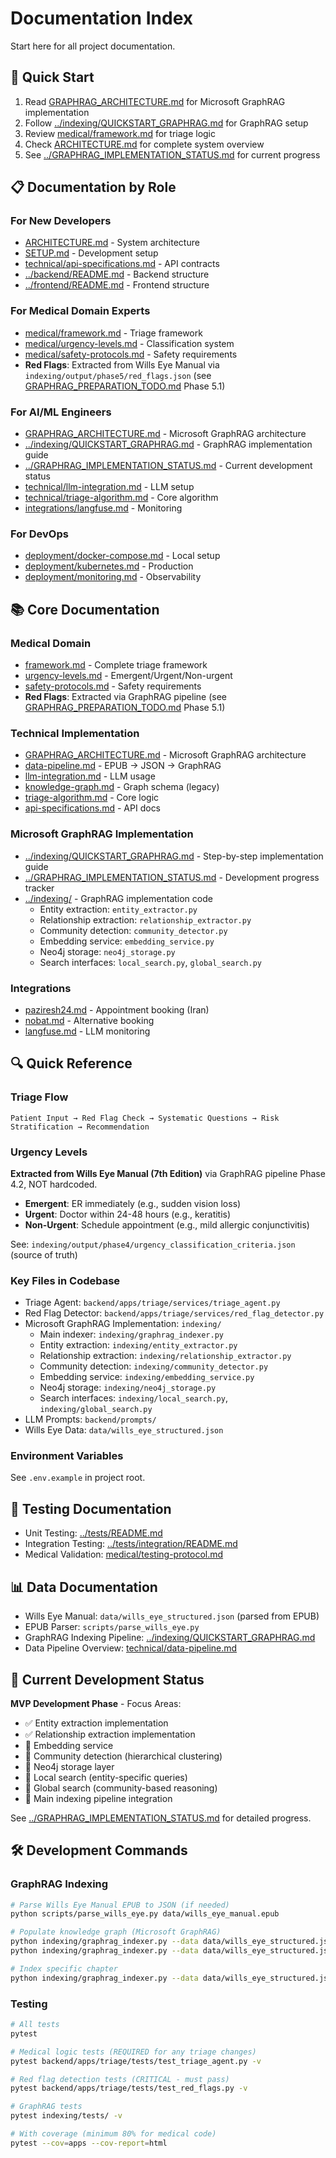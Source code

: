 # Documentation Index

Start here for all project documentation.

## 🚀 Quick Start
1. Read [GRAPHRAG_ARCHITECTURE.md](./GRAPHRAG_ARCHITECTURE.md) for Microsoft GraphRAG implementation
2. Follow [../indexing/QUICKSTART_GRAPHRAG.md](../indexing/QUICKSTART_GRAPHRAG.md) for GraphRAG setup
3. Review [medical/framework.md](./medical/framework.md) for triage logic
4. Check [ARCHITECTURE.md](./ARCHITECTURE.md) for complete system overview
5. See [../GRAPHRAG_IMPLEMENTATION_STATUS.md](../GRAPHRAG_IMPLEMENTATION_STATUS.md) for current progress

## 📋 Documentation by Role

### For New Developers
- [ARCHITECTURE.md](./ARCHITECTURE.md) - System architecture
- [SETUP.md](./SETUP.md) - Development setup
- [technical/api-specifications.md](./technical/api-specifications.md) - API contracts
- [../backend/README.md](../backend/README.md) - Backend structure
- [../frontend/README.md](../frontend/README.md) - Frontend structure

### For Medical Domain Experts
- [medical/framework.md](./medical/framework.md) - Triage framework
- [medical/urgency-levels.md](./medical/urgency-levels.md) - Classification system
- [medical/safety-protocols.md](./medical/safety-protocols.md) - Safety requirements
- **Red Flags**: Extracted from Wills Eye Manual via `indexing/output/phase5/red_flags.json` (see [GRAPHRAG_PREPARATION_TODO.md](./GRAPHRAG_PREPARATION_TODO.md) Phase 5.1)

### For AI/ML Engineers
- [GRAPHRAG_ARCHITECTURE.md](./GRAPHRAG_ARCHITECTURE.md) - Microsoft GraphRAG architecture
- [../indexing/QUICKSTART_GRAPHRAG.md](../indexing/QUICKSTART_GRAPHRAG.md) - GraphRAG implementation guide
- [../GRAPHRAG_IMPLEMENTATION_STATUS.md](../GRAPHRAG_IMPLEMENTATION_STATUS.md) - Current development status
- [technical/llm-integration.md](./technical/llm-integration.md) - LLM setup
- [technical/triage-algorithm.md](./technical/triage-algorithm.md) - Core algorithm
- [integrations/langfuse.md](./integrations/langfuse.md) - Monitoring

### For DevOps
- [deployment/docker-compose.md](./deployment/docker-compose.md) - Local setup
- [deployment/kubernetes.md](./deployment/kubernetes.md) - Production
- [deployment/monitoring.md](./deployment/monitoring.md) - Observability

## 📚 Core Documentation

### Medical Domain
- [framework.md](./medical/framework.md) - Complete triage framework
- [urgency-levels.md](./medical/urgency-levels.md) - Emergent/Urgent/Non-urgent
- [safety-protocols.md](./medical/safety-protocols.md) - Safety requirements
- **Red Flags**: Extracted via GraphRAG pipeline (see [GRAPHRAG_PREPARATION_TODO.md](./GRAPHRAG_PREPARATION_TODO.md) Phase 5.1)

### Technical Implementation
- [GRAPHRAG_ARCHITECTURE.md](./GRAPHRAG_ARCHITECTURE.md) - Microsoft GraphRAG architecture
- [data-pipeline.md](./technical/data-pipeline.md) - EPUB → JSON → GraphRAG
- [llm-integration.md](./technical/llm-integration.md) - LLM usage
- [knowledge-graph.md](./technical/knowledge-graph.md) - Graph schema (legacy)
- [triage-algorithm.md](./technical/triage-algorithm.md) - Core logic
- [api-specifications.md](./technical/api-specifications.md) - API docs

### Microsoft GraphRAG Implementation
- [../indexing/QUICKSTART_GRAPHRAG.md](../indexing/QUICKSTART_GRAPHRAG.md) - Step-by-step implementation guide
- [../GRAPHRAG_IMPLEMENTATION_STATUS.md](../GRAPHRAG_IMPLEMENTATION_STATUS.md) - Development progress tracker
- [../indexing/](../indexing/) - GraphRAG implementation code
  - Entity extraction: `entity_extractor.py`
  - Relationship extraction: `relationship_extractor.py`
  - Community detection: `community_detector.py`
  - Embedding service: `embedding_service.py`
  - Neo4j storage: `neo4j_storage.py`
  - Search interfaces: `local_search.py`, `global_search.py`

### Integrations
- [paziresh24.md](./integrations/paziresh24.md) - Appointment booking (Iran)
- [nobat.md](./integrations/nobat.md) - Alternative booking
- [langfuse.md](./integrations/langfuse.md) - LLM monitoring

## 🔍 Quick Reference

### Triage Flow
```
Patient Input → Red Flag Check → Systematic Questions → Risk Stratification → Recommendation
```

### Urgency Levels
**Extracted from Wills Eye Manual (7th Edition)** via GraphRAG pipeline Phase 4.2, NOT hardcoded.
- **Emergent**: ER immediately (e.g., sudden vision loss)
- **Urgent**: Doctor within 24-48 hours (e.g., keratitis)
- **Non-Urgent**: Schedule appointment (e.g., mild allergic conjunctivitis)

See: `indexing/output/phase4/urgency_classification_criteria.json` (source of truth)

### Key Files in Codebase
- Triage Agent: `backend/apps/triage/services/triage_agent.py`
- Red Flag Detector: `backend/apps/triage/services/red_flag_detector.py`
- Microsoft GraphRAG Implementation: `indexing/`
  - Main indexer: `indexing/graphrag_indexer.py`
  - Entity extraction: `indexing/entity_extractor.py`
  - Relationship extraction: `indexing/relationship_extractor.py`
  - Community detection: `indexing/community_detector.py`
  - Embedding service: `indexing/embedding_service.py`
  - Neo4j storage: `indexing/neo4j_storage.py`
  - Search interfaces: `indexing/local_search.py`, `indexing/global_search.py`
- LLM Prompts: `backend/prompts/`
- Wills Eye Data: `data/wills_eye_structured.json`

### Environment Variables
See `.env.example` in project root.

## 🧪 Testing Documentation
- Unit Testing: [../tests/README.md](../tests/README.md)
- Integration Testing: [../tests/integration/README.md](../tests/integration/README.md)
- Medical Validation: [medical/testing-protocol.md](./medical/testing-protocol.md)

## 📊 Data Documentation
- Wills Eye Manual: `data/wills_eye_structured.json` (parsed from EPUB)
- EPUB Parser: `scripts/parse_wills_eye.py`
- GraphRAG Indexing Pipeline: [../indexing/QUICKSTART_GRAPHRAG.md](../indexing/QUICKSTART_GRAPHRAG.md)
- Data Pipeline Overview: [technical/data-pipeline.md](./technical/data-pipeline.md)

## 🔄 Current Development Status

**MVP Development Phase** - Focus Areas:
- ✅ Entity extraction implementation
- ✅ Relationship extraction implementation
- 🚧 Embedding service
- 🚧 Community detection (hierarchical clustering)
- 🚧 Neo4j storage layer
- 🚧 Local search (entity-specific queries)
- 🚧 Global search (community-based reasoning)
- 🚧 Main indexing pipeline integration

See [../GRAPHRAG_IMPLEMENTATION_STATUS.md](../GRAPHRAG_IMPLEMENTATION_STATUS.md) for detailed progress.

## 🛠️ Development Commands

### GraphRAG Indexing
```bash
# Parse Wills Eye Manual EPUB to JSON (if needed)
python scripts/parse_wills_eye.py data/wills_eye_manual.epub

# Populate knowledge graph (Microsoft GraphRAG)
python indexing/graphrag_indexer.py --data data/wills_eye_structured.json --dry-run
python indexing/graphrag_indexer.py --data data/wills_eye_structured.json

# Index specific chapter
python indexing/graphrag_indexer.py --data data/wills_eye_structured.json --chapter "Cornea and External Disease"
```

### Testing
```bash
# All tests
pytest

# Medical logic tests (REQUIRED for any triage changes)
pytest backend/apps/triage/tests/test_triage_agent.py -v

# Red flag detection tests (CRITICAL - must pass)
pytest backend/apps/triage/tests/test_red_flags.py -v

# GraphRAG tests
pytest indexing/tests/ -v

# With coverage (minimum 80% for medical code)
pytest --cov=apps --cov-report=html
```